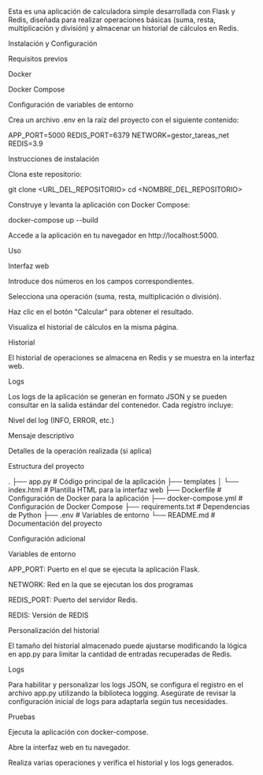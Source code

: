 
Esta es una aplicación de calculadora simple desarrollada con Flask y Redis, diseñada para realizar operaciones básicas (suma, resta, multiplicación y división) y almacenar un historial de cálculos en Redis.

Instalación y Configuración

Requisitos previos

Docker

Docker Compose

Configuración de variables de entorno

Crea un archivo .env en la raíz del proyecto con el siguiente contenido:

APP_PORT=5000
REDIS_PORT=6379
NETWORK=gestor_tareas_net
REDIS=3.9

Instrucciones de instalación

Clona este repositorio:

git clone <URL_DEL_REPOSITORIO>
cd <NOMBRE_DEL_REPOSITORIO>

Construye y levanta la aplicación con Docker Compose:

docker-compose up --build

Accede a la aplicación en tu navegador en http://localhost:5000.

Uso

Interfaz web

Introduce dos números en los campos correspondientes.

Selecciona una operación (suma, resta, multiplicación o división).

Haz clic en el botón "Calcular" para obtener el resultado.

Visualiza el historial de cálculos en la misma página.

Historial

El historial de operaciones se almacena en Redis y se muestra en la interfaz web.

Logs

Los logs de la aplicación se generan en formato JSON y se pueden consultar en la salida estándar del contenedor. Cada registro incluye:

Nivel del log (INFO, ERROR, etc.)

Mensaje descriptivo

Detalles de la operación realizada (si aplica)

Estructura del proyecto

.
├── app.py                  # Código principal de la aplicación
├── templates
│   └── index.html          # Plantilla HTML para la interfaz web
├── Dockerfile              # Configuración de Docker para la aplicación
├── docker-compose.yml      # Configuración de Docker Compose
├── requirements.txt        # Dependencias de Python
├── .env                    # Variables de entorno
└── README.md               # Documentación del proyecto

Configuración adicional

Variables de entorno

APP_PORT: Puerto en el que se ejecuta la aplicación Flask.

NETWORK: Red en la que se ejecutan los dos programas

REDIS_PORT: Puerto del servidor Redis.

REDIS: Versión de REDIS

Personalización del historial

El tamaño del historial almacenado puede ajustarse modificando la lógica en app.py para limitar la cantidad de entradas recuperadas de Redis.

Logs

Para habilitar y personalizar los logs JSON, se configura el registro en el archivo app.py utilizando la biblioteca logging. Asegúrate de revisar la configuración inicial de logs para adaptarla según tus necesidades.

Pruebas

Ejecuta la aplicación con docker-compose.

Abre la interfaz web en tu navegador.

Realiza varias operaciones y verifica el historial y los logs generados.

